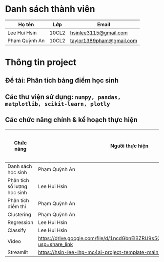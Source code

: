# Danh sách thành viên
| Họ tên  | Lớp         | Email       |
| ----- | ------------- | ----------- |
| Lee Hui Hsin | 10CL2 | hsinlee3115@gmail.com |
| Phạm Quỳnh An  | 10CL2 | taylor1389pham@gmail.com  |
# Thông tin project
## Đề tài: Phân tích bảng điểm học sinh
## Các thư viện sử dụng: ```numpy, pandas, matplotlib, scikit-learn, plotly ```
## Các chức năng chính & kế hoạch thực hiện
| Chức năng  | Người thực hiện        | Ngày hoàn thành dự kiến      |
| ----- | ------------- | ----------- |
| Danh sách học sinh |  Phạm Quỳnh An | 11/5 |
| Phân tích số lượng học sinh |  Lee Hui Hsin | 11/5 |
| Phân tích điểm thi |  Phạm Quỳnh An | 11/5 |
| Clustering |  Phạm Quỳnh An| 11/5 |
| Regression |  Lee Hui Hsin | 11/5 |
| Classify |  Lee Hui Hsin | 11/5 |
|Video| https://drive.google.com/file/d/1ncdGbnElBZRU9s5C_eqcaLtY6bdYs2oP/view?usp=share_link|
|Streamlit| https://hsin-lee-lhp-mc4ai-project-template-main-193w8f.streamlit.app/|
